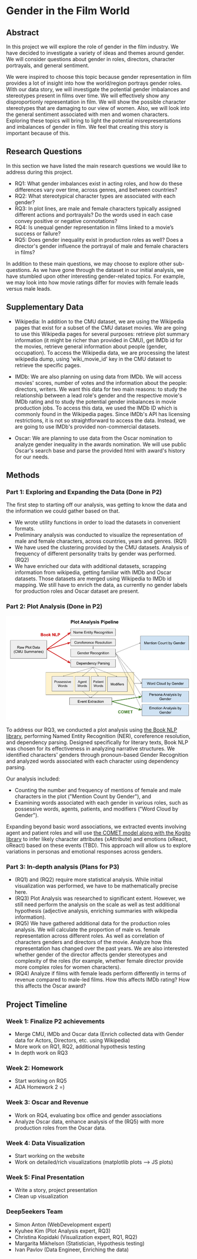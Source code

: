 # Gender in the Film World

## Abstract

In this project we will explore the role of gender in the film industry. We have decided to investigate a variety of ideas and themes around gender. We will consider questions about gender in roles, directors, character portrayals, and general sentiment. 

We were inspired to choose this topic because gender representation in film provides a lot of insight into how the world/region portrays gender roles. With our data story, we will investigate the potential gender imbalances and stereotypes present in films over time. We will effectively show any disproportionly representation in film. We will show the possible character stereotypes that are damaging to our view of women. Also, we will look into the general sentiment associated with men and women characters. Exploring these topics will bring to light the potential misrepresentations and imbalances of gender in film. We feel that creating this story is important because of this.

## Research Questions

In this section we have listed the main research questions we would like to address during this project. 

- RQ1: What gender imbalances exist in acting roles, and how do these differences vary over time, across genres, and between countries?
- RQ2: What stereotypical character types are associated with each gender?
- RQ3: In plot lines, are male and female characters typically assigned different actions and portrayals? Do the words used in each case convey positive or negative connotations?
- RQ4: Is unequal gender representation in films linked to a movie’s success or failure?
- RQ5: Does gender inequality exist in production roles as well? Does a director's gender influence the portrayal of male and female characters in films?

In addition to these main questions, we may choose to explore other sub-questions. As we have gone through the dataset in our initial analysis, we have stumbled upon other interesting gender-related topics. For example, we may look into how movie ratings differ for movies with female leads versus male leads. 

## Supplementary Data

- Wikipedia: In addition to the CMU dataset, we are using the Wikipedia pages that exist for a subset of the CMU dataset movies. We are going to use this Wikipedia pages for several purposes: retrieve plot summary information (it might be richer than provided in CMU), get IMDb id for the movies, retrieve general information about people (gender, occupation). To access the Wikipedia data, we are processing the latest wikipedia dump, using 'wiki_movie_id' key in the CMU dataset to retrieve the specific pages.  

- IMDb: We are also planning on using data from IMDb. We will access movies' scores, number of votes and the information about the people: directors, writers. We want this data for two main reasons: to study the relationship between a lead role's gender and the respective movie's IMDb rating and to study the potential gender imbalances in movie production jobs. To access this data, we used the IMDb ID which is commonly found in the Wikipedia pages. Since IMDb's API has licensing restrictions, it is not so straightforward to access the data. Instead, we are going to use IMDb's provided non-commercial datasets.  

- Oscar: We are planning to use data from the Oscar nomination to analyze gender inequality in the awards nomination. We will use public Oscar's search base and parse the provided html with award's history for our needs.  

## Methods

### Part 1: Exploring and Expanding the Data (Done in P2)
The first step to starting off our analysis, was getting to know the data and the information we could gather based on that. 

- We wrote utility functions in order to load the datasets in convenient formats.
- Preliminary analysis was conducted to visualize the representation of male and female characters, across countries, years and genres. (RQ1) 
- We have used the clustering provided by the CMU datasets. Analysis of frequency of different personality traits by gender was performed. (RQ2)
- We have enriched our data with additional datasets, scrapping information from wikipedia, getting familiar with IMDb and Oscar datasets. Those datasets are merged using Wikipedia to IMDb id mapping. We still have to enrich the data, as currently no gender labels for production roles and Oscar dataset are present.  

### Part 2: Plot Analysis (Done in P2)
![Plot Analysis Pipeline](plot_pipeline.png)

To address our RQ3, we conducted a plot analysis using [the Book NLP library](https://github.com/booknlp/booknlp), performing Named Entity Recognition (NER), coreference resolution, and dependency parsing. Designed specifically for literary texts, Book NLP was chosen for its effectiveness in analyzing narrative structures. We identified characters' genders through pronoun-based Gender Recognition and analyzed words associated with each character using dependency parsing.

Our analysis included:

- Counting the number and frequency of mentions of female and male characters in the plot ("Mention Count by Gender"), and
- Examining words associated with each gender in various roles, such as possessive words, agents, patients, and modifiers ("Word Cloud by Gender").

Expanding beyond basic word associations, we extracted events involving agent and patient roles and will use [the COMET model along with the Kogito library](https://github.com/epfl-nlp/kogito) to infer likely character attributes (xAttribute) and emotions (xReact, oReact) based on these events (TBD). This approach will allow us to explore variations in personas and emotional responses across genders.


### Part 3: In-depth analysis (Plans for P3)

- (RQ1) and (RQ2) require more statistical analysis. While initial visualization was performed, we have to be mathematically precise here. 
- (RQ3) Plot Analysis was researched to significant extent. However, we still need perform the analysis on the scale as well as test additional hypothesis (adjective analysis, enriching summaries with wikipedia information).
- (RQ5) We have gathered additional data for the production roles analysis. We will calculate the proportion of male vs. female representation across different roles. As well as correlation of characters genders and directors of the movie. Analyze how this representation has changed over the past years. We are also interested whether gender of the director affects gender stereotypes and complexity of the roles (for example, whether female director provide more complex roles for women characters).     
- (RQ4) Analyze if films with female leads perform differently in terms of revenue compared to male-led films. How this affects IMDb rating? How this affects the Oscar award?  

## Project Timeline


### Week 1: Finalize P2 achievements
- Merge CMU, IMDb and Oscar data (Enrich collected data with Gender data for Actors, Directors, etc. using Wikipedia)
- More work on RQ1, RQ2, additional hypothesis testing
- In depth work on RQ3
### Week 2: Homework  
- Start working on RQ5
- ADA Homework 2 =) 
### Week 3: Oscar and Revenue
- Work on RQ4, evaluating box office and gender associations
- Analyze Oscar data, enhance analysis of the (RQ5) with more production roles from the Oscar data. 
### Week 4: Data Visualization
- Start working on the website
- Work on detailed/rich visualizations (matplotlib plots --> JS plots)
### Week 5: Final Presentation
- Write a story, project presentation
- Clean up visualization


### Deep5eekers Team

- Simon Anton (WebDevelopment expert)
- Kyuhee Kim (Plot Analysis expert, RQ3)
- Christina Kopidaki (Visualization expert, RQ1, RQ2)
- Margarita Mikhelson (Statistician, Hypothesis testing)
- Ivan Pavlov (Data Engineer, Enriching the data)

